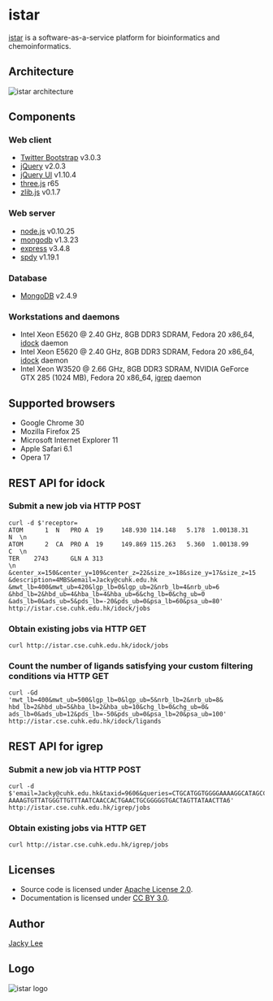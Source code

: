 istar
=====

[istar] is a software-as-a-service platform for bioinformatics and chemoinformatics.


Architecture
------------

![istar architecture](https://github.com/HongjianLi/istar/raw/master/public/architecture.png)


Components
----------

### Web client

* [Twitter Bootstrap] v3.0.3
* [jQuery] v2.0.3
* [jQuery UI] v1.10.4
* [three.js] r65
* [zlib.js] v0.1.7

### Web server

* [node.js] v0.10.25
* [mongodb] v1.3.23
* [express] v3.4.8
* [spdy] v1.19.1

### Database

* [MongoDB] v2.4.9

### Workstations and daemons

* Intel Xeon E5620 @ 2.40 GHz, 8GB DDR3 SDRAM, Fedora 20 x86_64, [idock] daemon
* Intel Xeon E5620 @ 2.40 GHz, 8GB DDR3 SDRAM, Fedora 20 x86_64, [idock] daemon
* Intel Xeon W3520 @ 2.66 GHz, 8GB DDR3 SDRAM, NVIDIA GeForce GTX 285 (1024 MB), Fedora 20 x86_64, [igrep] daemon


Supported browsers
------------------

* Google Chrome 30
* Mozilla Firefox 25
* Microsoft Internet Explorer 11
* Apple Safari 6.1
* Opera 17


REST API for idock
------------------

### Submit a new job via HTTP POST

    curl -d $'receptor=
    ATOM      1  N   PRO A  19     148.930 114.148   5.178  1.00138.31           N  \n
    ATOM      2  CA  PRO A  19     149.869 115.263   5.360  1.00138.99           C  \n
    TER    2743      GLN A 313                                                      \n
    &center_x=150&center_y=109&center_z=22&size_x=18&size_y=17&size_z=15
    &description=4MBS&email=Jacky@cuhk.edu.hk
    &mwt_lb=400&mwt_ub=420&lgp_lb=0&lgp_ub=2&nrb_lb=4&nrb_ub=6
    &hbd_lb=2&hbd_ub=4&hba_lb=4&hba_ub=6&chg_lb=0&chg_ub=0
    &ads_lb=0&ads_ub=5&pds_lb=-20&pds_ub=0&psa_lb=60&psa_ub=80'
    http://istar.cse.cuhk.edu.hk/idock/jobs

### Obtain existing jobs via HTTP GET

    curl http://istar.cse.cuhk.edu.hk/idock/jobs

### Count the number of ligands satisfying your custom filtering conditions via HTTP GET

    curl -Gd
    'mwt_lb=400&mwt_ub=500&lgp_lb=0&lgp_ub=5&nrb_lb=2&nrb_ub=8&
    hbd_lb=2&hbd_ub=5&hba_lb=2&hba_ub=10&chg_lb=0&chg_ub=0&
    ads_lb=0&ads_ub=12&pds_lb=-50&pds_ub=0&psa_lb=20&psa_ub=100'
    http://istar.cse.cuhk.edu.hk/idock/ligands


REST API for igrep
------------------

### Submit a new job via HTTP POST

    curl -d $'email=Jacky@cuhk.edu.hk&taxid=9606&queries=CTGCATGGTGGGGAAAAGGCATAGCCTGGG3
    AAAAGTGTTATGGGTTGTTTAATCAACCACTGAACTGCGGGGGTGACTAGTTATAACTTA6'
    http://istar.cse.cuhk.edu.hk/igrep/jobs

### Obtain existing jobs via HTTP GET

    curl http://istar.cse.cuhk.edu.hk/igrep/jobs


Licenses
--------

* Source code is licensed under [Apache License 2.0].
* Documentation is licensed under [CC BY 3.0].


Author
------

[Jacky Lee]


Logo
----

![istar logo](https://github.com/HongjianLi/istar/raw/master/logo.png)



[istar]: http://istar.cse.cuhk.edu.hk
[idock]: http://istar.cse.cuhk.edu.hk/idock
[igrep]: http://istar.cse.cuhk.edu.hk/igrep
[iview]: http://istar.cse.cuhk.edu.hk/iview
[Twitter Bootstrap]: https://github.com/twitter/bootstrap
[jQuery]: https://github.com/jquery/jquery
[jQuery UI]: https://github.com/jquery/jquery-ui
[three.js]: https://github.com/mrdoob/three.js
[zlib.js]: https://github.com/imaya/zlib.js
[node.js]: https://github.com/joyent/node
[mongodb]: https://github.com/mongodb/node-mongodb-native
[express]: https://github.com/visionmedia/express
[validator]: https://github.com/chriso/node-validator
[spdy]: https://github.com/indutny/node-spdy
[MongoDB]: https://github.com/mongodb/mongo
[Apache License 2.0]: http://www.apache.org/licenses/LICENSE-2.0
[CC BY 3.0]: http://creativecommons.org/licenses/by/3.0
[Jacky Lee]: http://www.cse.cuhk.edu.hk/~hjli

